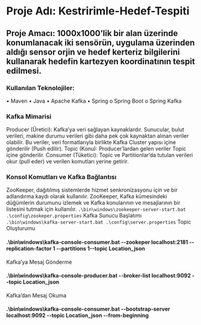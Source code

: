 # Proje Adı: Kestririmle-Hedef-Tespiti
## Proje Amacı: 1000x1000’lik bir alan üzerinde konumlanacak iki sensörün, uygulama üzerinden aldığı sensor orjin ve hedef kerteriz bilgilerini kullanarak hedefin kartezyen koordinatının tespit edilmesi.

### Kullanılan Teknolojiler:
•	Maven
•	Java 
•	Apache Kafka
•	Spring 
    o	Spring Boot
    o	Spring Kafka
    
### Kafka Mimarisi
Producer (Üretici): Kafka’ya veri sağlayan kaynaklardır. Sunucular, bulut verileri, makine durumu verileri gibi daha pek çok kaynaktan alınan veriler olabilir. Bu veriler, veri formatlarıyla birlikte Kafka Cluster yapısı içine gönderilir (Push edilir).
Topic (Konu): Producer’lardan gelen veriler Topic içine gönderilir. 
Consumer (Tüketici): Topic ve Partitionlar’da tutulan verileri okur (pull eder) ve verilen komutları yerine getirir.
### Konsol Komutları ve Kafka Bağlantısı
ZooKeeper, dağıtılmış sistemlerde hizmet senkronizasyonu için ve bir adlandırma kaydı olarak kullanılır. ZooKeeper, Kafka kümesindeki düğümlerin durumunu izlemek ve Kafka konularının ve mesajlarının bir listesini tutmak için kullanılır.
``` .\bin\windows\zookeeper-server-start.bat .\config\zookeper.properties ```
Kafka Sunucu Başlatımı
``` .\bin\windows\kafka-server-start.bat .\config\server.properties ```
Topic Oluşturumu
#### .\bin\windows\kafka-console-consumer.bat --zookeper localhost:2181 --replication-factor 1 --partitions 1--topic Location_json
Kafka’ya Mesaj Gönderme
#### .\bin\windows\kafka-console-producer.bat --broker-list localhost:9092 --topic Location_json
Kafka’dan Mesaj Okuma
#### .\bin\windows\kafka-console-consumer.bat --bootstrap-server localhost:9092 --topic Location_json --from-beginning
